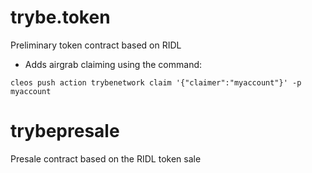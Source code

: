 # trybe.token
Preliminary token contract based on RIDL

* Adds airgrab claiming using the command:

`cleos push action trybenetwork claim '{"claimer":"myaccount"}' -p myaccount`

# trybepresale
Presale contract based on the RIDL token sale
